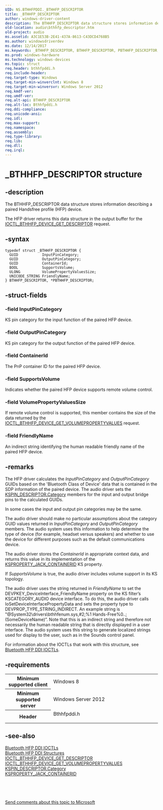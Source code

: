 ```yaml
---
UID: NS.BTHHFPDDI._BTHHFP_DESCRIPTOR
title: _BTHHFP_DESCRIPTOR
author: windows-driver-content
description: The BTHHFP_DESCRIPTOR data structure stores information describing a paired Handsfree profile (HFP) device.
old-location: audio\bthhfp_descriptor.htm
old-project: audio
ms.assetid: A3C1E53B-2E41-437A-8613-C43DCD4768B5
ms.author: windowsdriverdev
ms.date: 12/14/2017
ms.keywords: _BTHHFP_DESCRIPTOR, BTHHFP_DESCRIPTOR, PBTHHFP_DESCRIPTOR, *PBTHHFP_DESCRIPTOR
ms.prod: windows-hardware
ms.technology: windows-devices
ms.topic: struct
req.header: bthhfpddi.h
req.include-header: 
req.target-type: Windows
req.target-min-winverclnt: Windows 8
req.target-min-winversvr: Windows Server 2012
req.kmdf-ver: 
req.umdf-ver: 
req.alt-api: BTHHFP_DESCRIPTOR
req.alt-loc: Bthhfpddi.h
req.ddi-compliance: 
req.unicode-ansi: 
req.idl: 
req.max-support: 
req.namespace: 
req.assembly: 
req.type-library: 
req.lib: 
req.dll: 
req.irql: 
---
```


# _BTHHFP_DESCRIPTOR structure



## -description
The BTHHFP_DESCRIPTOR  data structure stores information describing a paired Handsfree profile (HFP) device.

The HFP driver returns this data structure in the output buffer for the <a href="..\bthhfpddi\ni-bthhfpddi-ioctl_bthhfp_device_get_descriptor.md">IOCTL_BTHHFP_DEVICE_GET_DESCRIPTOR</a> request.



## -syntax

````
typedef struct _BTHHFP_DESCRIPTOR {
  GUID           InputPinCategory;
  GUID           OutputPinCategory;
  GUID           ContainerId;
  BOOL           SupportsVolume;
  ULONG          VolumePropertyValuesSize;
  UNICODE_STRING FriendlyName;
} BTHHFP_DESCRIPTOR, *PBTHHFP_DESCRIPTOR;
````


## -struct-fields

### -field InputPinCategory

KS pin category for the input function of the paired HFP device.


### -field OutputPinCategory

KS pin category for the output function of the paired HFP device.


### -field ContainerId

The PnP container ID for the paired HFP device.


### -field SupportsVolume

Indicates whether the paired HFP device supports remote volume control.


### -field VolumePropertyValuesSize

If remote volume control is supported, this member contains the size of the data returned by the <a href="..\bthhfpddi\ni-bthhfpddi-ioctl_bthhfp_device_get_volumepropertyvalues.md">IOCTL_BTHHFP_DEVICE_GET_VOLUMEPROPERTYVALUES</a> request.


### -field FriendlyName

An indirect string identifying the human readable friendly name of the paired HFP device.


## -remarks
The HFP driver calculates the <i>InputPinCategory</i> and <i>OutputPinCategory</i> GUIDs based on the 'Bluetooth Class of Device' data that is contained in the SDP information of the paired device. The audio driver sets the <a href="http://msdn.microsoft.com/en-us/library/windows/hardware/ff563533(v=vs.85).aspx">KSPIN_DESCRIPTOR.Category</a> members for the input and output bridge pins to the calculated GUIDs.
<p class="note">In some cases the input and output pin categories may be the same.
<p class="note">The audio driver should make no particular assumptions about the category GUID values returned in <i>InputPinCategory</i> and <i>OutputPinCategory</i> members. The audio system uses this information to help determine the type of device (for example, headset versus speakers) and whether to use the device for different purposes such as the default communications device.

The audio driver stores the <i>ContainerId</i> in appropriate context data, and returns this value in its implementation of the <a href="https://msdn.microsoft.com/library/windows/hardware/dn265129">KSPROPERTY_JACK_CONTAINERID</a> KS property.

If <i>SupportsVolume</i> is true, the audio driver includes volume support in its KS topology.

The audio driver uses the string returned in <i>FriendlyName</i> to set the DEVPKEY_DeviceInterface_FriendlyName property on the KS filter’s KSCATEGORY_AUDIO device interface. To do this, the audio driver calls IoSetDeviceInterfacePropertyData and sets the property type to DEVPROP_TYPE_STRING_INDIRECT. An example string is "@System32\drivers\bthhfenum.sys,#2;%1 Hands-Free%0..;(SomeDeviceName)”. Note that this is an indirect string and therefore not necessarily the human readable string that is directly displayed in a user interface. The audio system uses this string to generate localized strings used for display to the user, such as in the Sounds control panel.

For information about the IOCTLs that work with this structure, see <a href="audio.bluetooth_hfp_ddi_ioctls">Bluetooth HFP DDI IOCTLs</a>.


## -requirements
<table>
<tr>
<th width="30%">
Minimum supported client

</th>
<td width="70%">
Windows 8

</td>
</tr>
<tr>
<th width="30%">
Minimum supported server

</th>
<td width="70%">
Windows Server 2012

</td>
</tr>
<tr>
<th width="30%">
Header

</th>
<td width="70%">
<dl>
<dt>Bthhfpddi.h</dt>
</dl>
</td>
</tr>
</table>

## -see-also
<dl>
<dt>
<a href="audio.bluetooth_hfp_ddi_ioctls">Bluetooth HFP DDI IOCTLs</a>
</dt>
<dt>
<a href="audio.bluetooth_hfp_ddi_structures">Bluetooth HFP DDI Structures</a>
</dt>
<dt>
<a href="..\bthhfpddi\ni-bthhfpddi-ioctl_bthhfp_device_get_descriptor.md">IOCTL_BTHHFP_DEVICE_GET_DESCRIPTOR</a>
</dt>
<dt>
<a href="..\bthhfpddi\ni-bthhfpddi-ioctl_bthhfp_device_get_volumepropertyvalues.md">IOCTL_BTHHFP_DEVICE_GET_VOLUMEPROPERTYVALUES</a>
</dt>
<dt><a href="http://msdn.microsoft.com/en-us/library/windows/hardware/ff563533(v=vs.85).aspx">KSPIN_DESCRIPTOR.Category</a></dt>
<dt>
<a href="https://msdn.microsoft.com/library/windows/hardware/dn265129">KSPROPERTY_JACK_CONTAINERID</a>
</dt>
</dl>
 

 

<a href="mailto:wsddocfb@microsoft.com?subject=Documentation%20feedback [audio\audio]:%20BTHHFP_DESCRIPTOR structure%20 RELEASE:%20(12/14/2017)&amp;body=%0A%0APRIVACY STATEMENT%0A%0AWe use your feedback to improve the documentation. We don't use your email address for any other purpose, and we'll remove your email address from our system after the issue that you're reporting is fixed. While we're working to fix this issue, we might send you an email message to ask for more info. Later, we might also send you an email message to let you know that we've addressed your feedback.%0A%0AFor more info about Microsoft's privacy policy, see http://privacy.microsoft.com/en-us/default.aspx." title="Send comments about this topic to Microsoft">Send comments about this topic to Microsoft</a>

